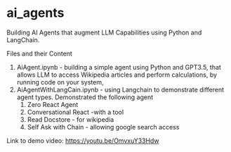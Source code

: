 # ai_agents

Building AI Agents that augment LLM Capabilities using Python and LangChain. 

Files and their Content
1. AiAgent.ipynb - building a simple agent using Python and GPT3.5, that allows LLM to access Wikipedia articles and perform calculations, by running code on your system,
2. AiAgentWithLangCain.ipynb - using Langchain to demonstrate different agent types. Demonstrated the following agent
    1. Zero React Agent
    2. Conversational React -with a tool
    3. Read Docstore - for wikipedia
    4. Self Ask with Chain - allowing google search access

Link to demo video: https://youtu.be/OmvxuY33Hdw
